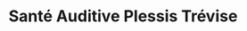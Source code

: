 ---
title: "Santé Auditive Plessis Trévise"
url: /le-plessis-trevise/sante-auditive-plessis-trevise/
shop: Hörgeräte
---